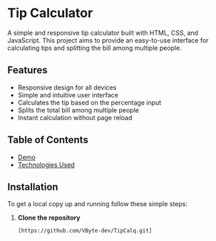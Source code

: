 # Tip Calculator

A simple and responsive tip calculator built with HTML, CSS, and JavaScript. This project aims to provide an easy-to-use interface for calculating tips and splitting the bill among multiple people.

## Features

- Responsive design for all devices
- Simple and intuitive user interface
- Calculates the tip based on the percentage input
- Splits the total bill among multiple people
- Instant calculation without page reload

## Table of Contents

- [Demo](#demo)
- [Technologies Used](#HTML,#CSS,#Javascript)

## Installation

To get a local copy up and running follow these simple steps:

1. **Clone the repository**
   ```sh
   [https://github.com/VByte-dev/TipCalq.git]
